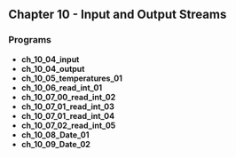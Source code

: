## Chapter 10 - Input and Output Streams

### Programs
* **ch_10_04_input**
* **ch_10_04_output**
* **ch_10_05_temperatures_01**
* **ch_10_06_read_int_01**
* **ch_10_07_00_read_int_02**
* **ch_10_07_01_read_int_03**
* **ch_10_07_01_read_int_04**
* **ch_10_07_02_read_int_05**
* **ch_10_08_Date_01**
* **ch_10_09_Date_02** 
